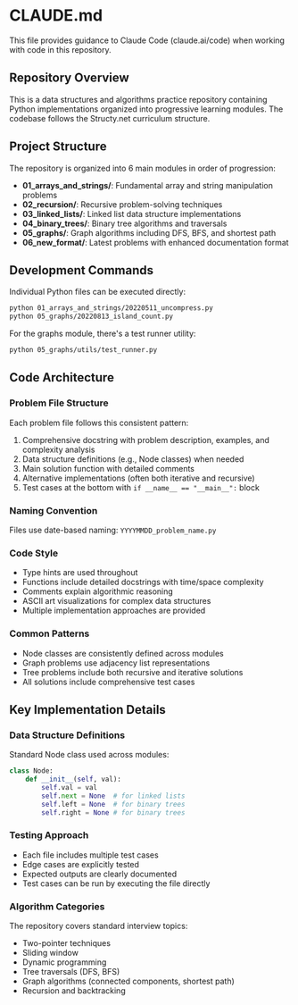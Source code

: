 # CLAUDE.md

This file provides guidance to Claude Code (claude.ai/code) when working with code in this repository.

## Repository Overview

This is a data structures and algorithms practice repository containing Python implementations organized into progressive learning modules. The codebase follows the Structy.net curriculum structure.

## Project Structure

The repository is organized into 6 main modules in order of progression:
- **01_arrays_and_strings/**: Fundamental array and string manipulation problems
- **02_recursion/**: Recursive problem-solving techniques
- **03_linked_lists/**: Linked list data structure implementations
- **04_binary_trees/**: Binary tree algorithms and traversals
- **05_graphs/**: Graph algorithms including DFS, BFS, and shortest path
- **06_new_format/**: Latest problems with enhanced documentation format

## Development Commands

Individual Python files can be executed directly:
```bash
python 01_arrays_and_strings/20220511_uncompress.py
python 05_graphs/20220813_island_count.py
```

For the graphs module, there's a test runner utility:
```bash
python 05_graphs/utils/test_runner.py
```

## Code Architecture

### Problem File Structure
Each problem file follows this consistent pattern:
1. Comprehensive docstring with problem description, examples, and complexity analysis
2. Data structure definitions (e.g., Node classes) when needed
3. Main solution function with detailed comments
4. Alternative implementations (often both iterative and recursive)
5. Test cases at the bottom with `if __name__ == "__main__":` block

### Naming Convention
Files use date-based naming: `YYYYMMDD_problem_name.py`

### Code Style
- Type hints are used throughout
- Functions include detailed docstrings with time/space complexity
- Comments explain algorithmic reasoning
- ASCII art visualizations for complex data structures
- Multiple implementation approaches are provided

### Common Patterns
- Node classes are consistently defined across modules
- Graph problems use adjacency list representations
- Tree problems include both recursive and iterative solutions
- All solutions include comprehensive test cases

## Key Implementation Details

### Data Structure Definitions
Standard Node class used across modules:
```python
class Node:
    def __init__(self, val):
        self.val = val
        self.next = None  # for linked lists
        self.left = None  # for binary trees
        self.right = None # for binary trees
```

### Testing Approach
- Each file includes multiple test cases
- Edge cases are explicitly tested
- Expected outputs are clearly documented
- Test cases can be run by executing the file directly

### Algorithm Categories
The repository covers standard interview topics:
- Two-pointer techniques
- Sliding window
- Dynamic programming
- Tree traversals (DFS, BFS)
- Graph algorithms (connected components, shortest path)
- Recursion and backtracking